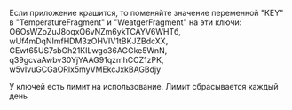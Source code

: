 Если приложение крашится, то поменяйте значение переменной "KEY" в "TemperatureFragment" и "WeatgerFragment" на эти ключи:
O6OsWZoZuJ8oqxQ6vNZm6ykTCAYV6WHTб,
wUf4mDqNImfHDM3zOHVIV1tBKJZBdcXX,
GEwt65US7sbGh21KILwgo36AGGke5WnN,
q39gcvaAwbv30YjYAAG91qzmhCCZ1zPK,
w5vIvuGCGaORlx5myVMEkcJxkBAGBdjy


У ключей есть лимит на использование. Лимит сбрасывается каждый день
